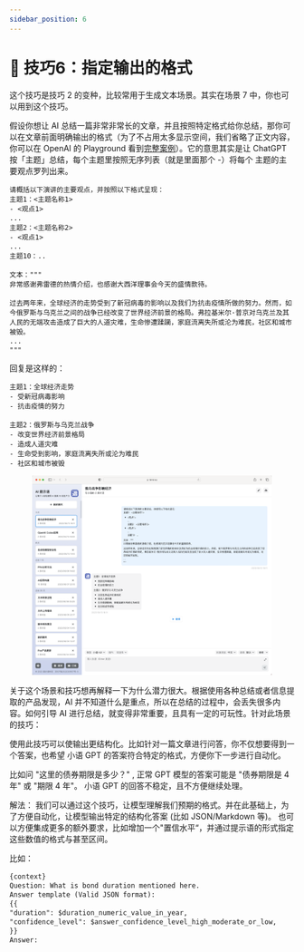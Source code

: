 ```yaml
---
sidebar_position: 6
---
```


# 📐 技巧6：指定输出的格式

这个技巧是技巧 2 的变种，比较常用于生成文本场景。其实在场景 7 中，你也可以用到这个技巧。

假设你想让 AI 总结一篇非常非常长的文章，并且按照特定格式给你总结，那你可以在文章前面明确输出的格式（为了不占用太多显示空间，我们省略了正文内容，你可以在 OpenAI 的 Playground 看到[完整案例](https://platform.openai.com/playground/p/3U5Wx7RTIdNNC9Fg8fc44omi)）。它的意思其实是让 ChatGPT 按「主题」总结，每个主题里按照无序列表（就是里面那个 -）将每个 主题的主要观点罗列出来。

```other
请概括以下演讲的主要观点，并按照以下格式呈现：
主题1：<主题名称1>
- <观点1>
...
主题2：<主题名称2>
- <观点1>
...
主题10：..

文本："""
非常感谢弗雷德的热情介绍，也感谢大西洋理事会今天的盛情款待。

过去两年来，全球经济的走势受到了新冠病毒的影响以及我们为抗击疫情所做的努力。然而，如今俄罗斯与乌克兰之间的战争已经改变了世界经济前景的格局。弗拉基米尔·普京对乌克兰及其人民的无端攻击造成了巨大的人道灾难，生命惨遭蹂躏，家庭流离失所或沦为难民，社区和城市被毁。
...
"""
```

回复是这样的：

```other
主题1：全球经济走势
- 受新冠病毒影响
- 抗击疫情的努力

主题2：俄罗斯与乌克兰战争
- 改变世界经济前景格局
- 造成人道灾难
- 生命受到影响，家庭流离失所或沦为难民
- 社区和城市被毁
```

<figure><img src="../.gitbook/assets/image(76).png" alt="" /><figcaption></figcaption></figure>

关于这个场景和技巧想再解释一下为什么潜力很大。根据使用各种总结或者信息提取的产品发现，AI 并不知道什么是重点，所以在总结的过程中，会丢失很多内容。如何引导 AI 进行总结，就变得非常重要，且具有一定的可玩性。针对此场景的技巧：

使用此技巧可以使输出更结构化。比如针对一篇文章进行问答，你不仅想要得到一个答案，也希望 小语 GPT 的答案符合特定的格式，方便你下一步进行自动化。

比如问 "这里的债券期限是多少？" , 正常 GPT 模型的答案可能是 "债券期限是 4 年" 或 "期限 4 年"。 小语 GPT 的回答不稳定，且不方便继续处理。

解法： 我们可以通过这个技巧，让模型理解我们预期的格式。并在此基础上，为了方便自动化，让模型输出特定的结构化答案 (比如 JSON/Markdown 等)。 也可以方便集成更多的额外要求，比如增加一个"置信水平“，并通过提示语的形式指定这些数值的格式与甚至区间。

比如：

```other
{context}
Question: What is bond duration mentioned here.
Answer template (Valid JSON format):
{{
"duration": $duration_numeric_value_in_year,
"confidence_level": $answer_confidence_level_high_moderate_or_low,
}}
Answer:
```
